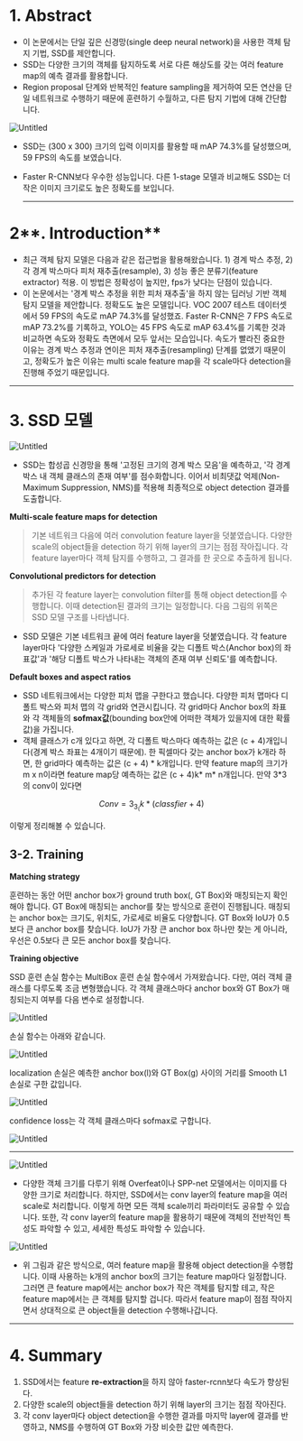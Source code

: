 # 1. **Abstract**

- 이 논문에서는 단일 깊은 신경망(single deep neural network)을 사용한 객체 탐지 기법, SSD를 제안합니다.
- SSD는 다양한 크기의 객체를 탐지하도록 서로 다른 해상도를 갖는 여러 feature map의 예측 결과를 활용합니다.
- Region proposal 단계와 반복적인 feature sampling을 제거하여 모든 연산을 단일 네트워크로 수행하기 때문에 훈련하기 수월하고, 다른 탐지 기법에 대해 간단합니다.

![Untitled](https://s3-us-west-2.amazonaws.com/secure.notion-static.com/aca464a4-ec74-492b-bd16-5ad50bf9cffc/Untitled.png)

- SSD는 (300 x 300) 크기의 입력 이미지를 활용할 때 mAP 74.3%를 달성했으며, 59 FPS의 속도를 보였습니다.
    
- Faster R-CNN보다 우수한 성능입니다. 다른 1-stage 모델과 비교해도 SSD는 더 작은 이미지 크기로도 높은 정확도를 보입니다.
    
    ---
    

# 2**. Introduction**

- 최근 객체 탐지 모델은 다음과 같은 접근법을 활용해왔습니다. 1) 경계 박스 추정, 2) 각 경계 박스마다 피처 재추출(resample), 3) 성능 좋은 분류기(feature extractor) 적용. 이 방법은 정확성이 높지만, fps가 낮다는 단점이 있습니다.
- 이 논문에서는 '경계 박스 추정을 위한 피처 재추출'을 하지 않는 딥러닝 기반 객체 탐지 모델을 제안합니다. 정확도도 높은 모델입니다. VOC 2007 테스트 데이터셋에서 59 FPS의 속도로 mAP 74.3%를 달성했죠. Faster R-CNN은 7 FPS 속도로 mAP 73.2%를 기록하고, YOLO는 45 FPS 속도로 mAP 63.4%를 기록한 것과 비교하면 속도와 정확도 측면에서 모두 앞서는 모습입니다. 속도가 빨라진 중요한 이유는 경계 박스 추정과 연이은 피처 재추출(resampling) 단계를 없앴기 때문이고, 정확도가 높은 이유는 multi scale feature map을 각 scale마다 detection을 진행해 주었기 때문입니다.

---

# 3. SSD 모델

![Untitled](https://s3-us-west-2.amazonaws.com/secure.notion-static.com/5b42a8fb-115f-4991-99f3-9435c9119f03/Untitled.png)

- SSD는 합성곱 신경망을 통해 '고정된 크기의 경계 박스 모음'을 예측하고, '각 경계 박스 내 객체 클래스의 존재 여부'를 점수화합니다. 이어서 비최댓값 억제(Non-Maximum Suppression, NMS)를 적용해 최종적으로 object detection 결과를 도출합니다.

**Multi-scale feature maps for detection**

> 기본 네트워크 다음에 여러 convolution feature layer을 덧붙였습니다. 다양한 scale의 object들을 detection 하기 위해 layer의 크기는 점점 작아집니다. 각 feature layer마다 객체 탐지를 수행하고, 그 결과를 한 곳으로 추출하게 됩니다.

**Convolutional predictors for detection**

> 추가된 각 feature layer는 convolution filter를 통해 object detection를 수행합니다. 이때 detection된 결과의 크기는 일정합니다. 다음 그림의 위쪽은 SSD 모델 구조를 나타냅니다.

- SSD 모델은 기본 네트워크 끝에 여러 feature layer을 덧붙였습니다. 각 feature layer마다 '다양한 스케일과 가로세로 비율을 갖는 디폴트 박스(Anchor box)의 좌표값'과 '해당 디폴트 박스가 나타내는 객체의 존재 여부 신뢰도'를 예측합니다.

**Default boxes and aspect ratios**

- SSD 네트워크에서는 다양한 피처 맵을 구한다고 했습니다. 다양한 피처 맵마다 디폴트 박스와 피처 맵의 각 grid와 연관시킵니다. 각 grid마다 Anchor box의 좌표와 각 객체들의 **sofmax값**(bounding box안에 어떠한 객체가 있을지에 대한 확률값)을 가집니다.
- 객체 클래스가 c개 있다고 하면, 각 디폴트 박스마다 예측하는 값은 (c + 4)개입니다(경계 박스 좌표는 4개이기 때문에). 한 픽셀마다 갖는 anchor box가 k개라 하면, 한 grid마다 예측하는 값은 (c + 4) * k개입니다. 만약 feature map의 크기가 m x n이라면 feature map당 예측하는 값은 (c + 4)k* m* n개입니다. 만약 3*3의 conv이 있다면

$$ Conv = 3_3_(k*(classfier+4) $$

이렇게 정리해볼 수 있습니다.

## 3-2. Training

**Matching strategy**

훈련하는 동안 어떤 anchor box가 ground truth box(, GT Box)와 매칭되는지 확인해야 합니다. GT Box에 매칭되는 anchor를 찾는 방식으로 훈련이 진행됩니다. 매칭되는 anchor box는 크기도, 위치도, 가로세로 비율도 다양합니다. GT Box와 IoU가 0.5보다 큰 anchor box를 찾습니다. IoU가 가장 큰 anchor box 하나만 찾는 게 아니라, 우선은 0.5보다 큰 모든 anchor box를 찾습니다.

**Training objective**

SSD 훈련 손실 함수는 MultiBox 훈련 손실 함수에서 가져왔습니다. 다만, 여러 객체 클래스를 다루도록 조금 변형했습니다. 각 객체 클래스마다 anchor box와 GT Box가 매칭되는지 여부를 다음 변수로 설정합니다.

![Untitled](https://s3-us-west-2.amazonaws.com/secure.notion-static.com/4ab61479-811d-4659-93ba-aa7801431716/Untitled.png)

손실 함수는 아래와 같습니다.

![Untitled](https://s3-us-west-2.amazonaws.com/secure.notion-static.com/3d330827-40ec-47d6-994b-5e9280c29c16/Untitled.png)

localization 손실은 예측한 anchor box(l)와 GT Box(g) 사이의 거리를 Smooth L1 손실로 구한 값입니다.

![Untitled](https://s3-us-west-2.amazonaws.com/secure.notion-static.com/69d717f3-e8af-438d-8e54-2dcc85743b2a/Untitled.png)

confidence loss는 각 객체 클래스마다 sofmax로 구합니다.

![Untitled](https://s3-us-west-2.amazonaws.com/secure.notion-static.com/92a631a4-bc1f-454a-ae43-1c0553c7d4e8/Untitled.png)

---

![Untitled](https://s3-us-west-2.amazonaws.com/secure.notion-static.com/17135085-3a1f-4f6d-933c-3b4b94bbdd58/Untitled.png)

- 다양한 객체 크기를 다루기 위해 Overfeat이나 SPP-net 모델에서는 이미지를 다양한 크기로 처리합니다. 하지만, SSD에서는 conv layer의 feature map을 여러 scale로 처리합니다. 이렇게 하면 모든 객체 scale끼리 파라미터도 공유할 수 있습니다. 또한, 각 conv layer의 feature map을 활용하기 때문에 객체의 전반적인 특성도 파악할 수 있고, 세세한 특성도 파악할 수 있습니다.

![Untitled](https://s3-us-west-2.amazonaws.com/secure.notion-static.com/e77dd663-c69a-4ecd-9d6c-87726f11cb27/Untitled.png)

- 위 그림과 같은 방식으로, 여러 feature map을 활용해 object detection을 수행합니다. 이때 사용하는 k개의 anchor box의 크기는 feature map마다 일정합니다. 그러면 큰 feature map에서는 anchor box가 작은 객체를 탐지할 테고, 작은 feature map에서는 큰 객체를 탐지할 겁니다. 따라서 feature map이 점점 작아지면서 상대적으로 큰 object들을 detection 수행해나갑니다.

---

# 4. S**ummary**

1. SSD에서는 feature **re-extraction**을 하지 않아 faster-rcnn보다 속도가 향상된다.
2. 다양한 scale의 object들을 detection 하기 위해 layer의 크기는 점점 작아진다.
3. 각 conv layer마다 object detection을 수행한 결과를 마지막 layer에 결과를 반영하고, NMS를 수행하여 GT Box와 가장 비슷한 값만 예측한다.